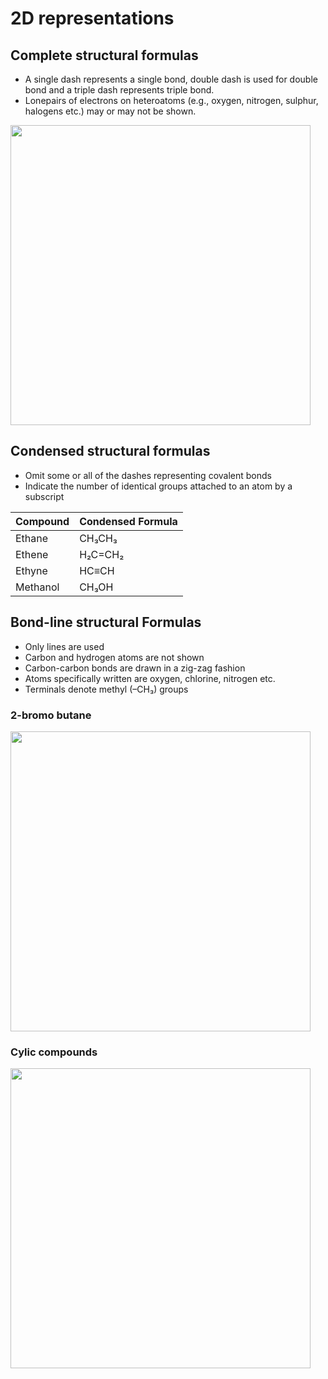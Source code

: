 # 2D representations
## Complete structural formulas
* A single dash represents a single bond, double dash is used for double bond and a triple dash represents triple bond. 
* Lonepairs of electrons on heteroatoms (e.g., oxygen, nitrogen, sulphur, halogens etc.) may or may not be shown. 


<img width=480 src="https://user-images.githubusercontent.com/20998959/153756322-e15bd96e-62a7-42e9-bb87-ccfe825acef9.png">

## Condensed structural formulas
* Omit some or all of the dashes representing covalent bonds 
* Indicate the number of identical groups attached to an atom by a subscript

|Compound |Condensed Formula|
|-|-|
|Ethane|CH₃CH₃
|Ethene|H₂C=CH₂
|Ethyne|HC≡CH
|Methanol|CH₃OH

## Bond-line structural Formulas
*  Only lines are used
*  Carbon and hydrogen atoms are not shown
*  Carbon-carbon bonds are drawn in a zig-zag fashion
*  Atoms specifically written are oxygen, chlorine, nitrogen etc.
*  Terminals denote methyl (–CH₃) groups

### 2-bromo butane

<img width=480 src="https://user-images.githubusercontent.com/20998959/153756512-10712bb6-b703-4f23-8637-4848ad111c9f.png">

### Cylic compounds

<img width=480 src="https://user-images.githubusercontent.com/20998959/153756520-5a47e880-b9dc-4d8c-9023-19a5d35874b0.png">
